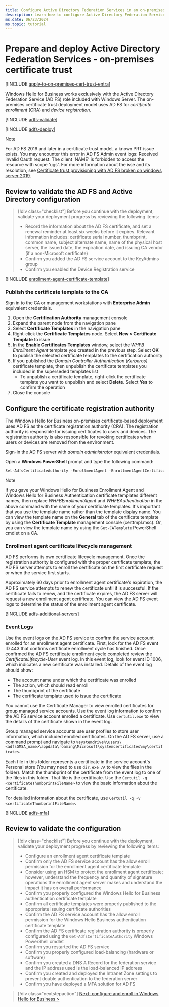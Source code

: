 ```yaml
---
title: Configure Active Directory Federation Services in an on-premises certificate trust model
description: Learn how to configure Active Directory Federation Services (AD FS) to support the Windows Hello for Business on-premises certificate trust model.
ms.date: 06/23/2024
ms.topic: tutorial
---
```


# Prepare and deploy Active Directory Federation Services - on-premises certificate trust

[!INCLUDE [apply-to-on-premises-cert-trust-entra](includes/apply-to-on-premises-cert-trust.md)]

Windows Hello for Business works exclusively with the Active Directory Federation Service (AD FS) role included with Windows Server. The on-premises certificate trust deployment model uses AD FS for *certificate enrollment* (CRA) and *device registration*.

[!INCLUDE [adfs-validate](includes/adfs-validate.md)]

[!INCLUDE [adfs-deploy](includes/adfs-deploy.md)]

> [!NOTE]
> For AD FS 2019 and later in a certificate trust model, a known PRT issue exists. You may encounter this error in AD FS Admin event logs: Received invalid Oauth request. The client 'NAME' is forbidden to access the resource with scope 'ugs'. For more information about the isse and its resolution, see [Certificate trust provisioning with AD FS broken on windows server 2019](../hello-deployment-issues.md#certificate-trust-provisioning-with-ad-fs-broken-on-windows-server-2019).

## Review to validate the AD FS and Active Directory configuration

> [!div class="checklist"]
> Before you continue with the deployment, validate your deployment progress by reviewing the following items:
>
> - Record the information about the AD FS certificate, and set a renewal reminder at least six weeks before it expires. Relevant information includes: certificate serial number, thumbprint, common name, subject alternate name, name of the physical host server, the issued date, the expiration date, and issuing CA vendor (if a non-Microsoft certificate)
> - Confirm you added the AD FS service account to the KeyAdmins group
> - Confirm you enabled the Device Registration service

[!INCLUDE [enrollment-agent-certificate-template](includes/certificate-template-enrollment-agent.md)]

### Publish the certificate template to the CA

Sign in to the CA or management workstations with **Enterprise Admin** equivalent credentials.

1. Open the **Certification Authority** management console
1. Expand the parent node from the navigation pane
1. Select **Certificate Templates** in the navigation pane
1. Right-click the **Certificate Templates** node. Select **New > Certificate Template** to issue
1. In the **Enable Certificates Templates** window, select the *WHFB Enrollment Agent* template you created in the previous step. Select **OK** to publish the selected certificate templates to the certification authority
1. If you published the *Domain Controller Authentication (Kerberos)* certificate template, then unpublish the certificate templates you included in the superseded templates list
   - To unpublish a certificate template, right-click the certificate template you want to unpublish and select **Delete**. Select **Yes** to confirm the operation
1. Close the console

## Configure the certificate registration authority

The Windows Hello for Business on-premises certificate-based deployment uses AD FS as the certificate registration authority (CRA). The registration authority is responsible for issuing certificates to users and devices. The registration authority is also responsible for revoking certificates when users or devices are removed from the environment.

Sign-in the AD FS server with *domain administrator* equivalent credentials.

Open a **Windows PowerShell** prompt and type the following command:

```PowerShell
Set-AdfsCertificateAuthority -EnrollmentAgent -EnrollmentAgentCertificateTemplate WHFBEnrollmentAgent -WindowsHelloCertificateTemplate WHFBAuthentication
   ```

>[!NOTE]
> If you gave your Windows Hello for Business Enrollment Agent and Windows Hello for Business Authentication certificate templates different names, then replace *WHFBEnrollmentAgent* and *WHFBAuthentication* in the above command with the name of your certificate templates. It's important that you use the template name rather than the template display name.  You can view the template name on the **General** tab of the certificate template by using the **Certificate Template** management console (certtmpl.msc). Or, you can view the template name by using the `Get-CATemplate` PowerShell cmdlet on a CA.

### Enrollment agent certificate lifecycle management

AD FS performs its own certificate lifecycle management. Once the registration authority is configured with the proper certificate template, the AD FS server attempts to enroll the certificate on the first certificate request or when the service first starts.

Approximately 60 days prior to enrollment agent certificate's expiration, the AD FS service attempts to renew the certificate until it is successful. If the certificate fails to renew, and the certificate expires, the AD FS server will request a new enrollment agent certificate. You can view the AD FS event logs to determine the status of the enrollment agent certificate.

[!INCLUDE [adfs-additional-servers](includes/adfs-additional-servers.md)]

### Event Logs

Use the event logs on the AD FS service to confirm the service account enrolled for an enrollment agent certificate.  First, look for the AD FS event ID 443 that confirms certificate enrollment cycle has finished. Once confirmed the AD FS certificate enrollment cycle completed review the *CertificateLifecycle-User* event log. In this event log, look for event ID 1006, which indicates a new certificate was installed. Details of the event log should show:

- The account name under which the certificate was enrolled
- The action, which should read enroll
- The thumbprint of the certificate
- The certificate template used to issue the certificate

You cannot use the Certificate Manager to view enrolled certificates for group managed service accounts. Use the event log information to confirm the AD FS service account enrolled a certificate. Use `certutil.exe` to view the details of the certificate shown in the event log.

Group managed service accounts use user profiles to store user information, which included enrolled certificates. On the AD FS server, use a command prompt and navigate to `%systemdrive%\users\<adfsGMSA_name>\appdata\roaming\Microsoft\systemcertificates\my\certificates`.

Each file in this folder represents a certificate in the service account's Personal store (You may need to use `dir.exe /A` to view the files in the folder). Match the thumbprint of the certificate from the event log to one of the files in this folder. That file is the certificate. Use the `Certutil -q <certificateThumbprintFileName>` to view the basic information about the certificate.

For detailed information about the certificate, use `Certutil -q -v <certificateThumbprintFileName>`.

[!INCLUDE [adfs-mfa](includes/adfs-mfa.md)]

## Review to validate the configuration

> [!div class="checklist"]
> Before you continue with the deployment, validate your deployment progress by reviewing the following items:
>
> - Configure an enrollment agent certificate template
> - Confirm only the AD FS service account has the allow enroll permission for the enrollment agent certificate template
> - Consider using an HSM to protect the enrollment agent certificate; however, understand the frequency and quantity of signature operations the enrollment agent server makes and understand the impact it has on overall performance
> - Confirm you properly configured the Windows Hello for Business authentication certificate template
> - Confirm all certificate templates were properly published to the appropriate issuing certificate authorities
> - Confirm the AD FS service account has the allow enroll permission for the Windows Hello Business authentication certificate template
> - Confirm the AD FS certificate registration authority is properly configured using the `Get-AdfsCertificateAuthority` Windows PowerShell cmdlet
> - Confirm you restarted the AD FS service
> - Confirm you properly configured load-balancing (hardware or software)
> - Confirm you created a DNS A Record for the federation service and the IP address used is the load-balanced IP address
> - Confirm you created and deployed the Intranet Zone settings to prevent double authentication to the federation server
> - Confirm you have deployed a MFA solution for AD FS

> [!div class="nextstepaction"]
> [Next: configure and enroll in Windows Hello for Business >](on-premises-cert-trust-enroll.md)
